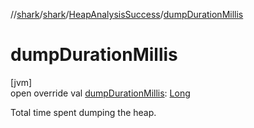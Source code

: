//[shark](../../../index.md)/[shark](../index.md)/[HeapAnalysisSuccess](index.md)/[dumpDurationMillis](dump-duration-millis.md)

# dumpDurationMillis

[jvm]\
open override val [dumpDurationMillis](dump-duration-millis.md): [Long](https://kotlinlang.org/api/latest/jvm/stdlib/kotlin/-long/index.html)

Total time spent dumping the heap.
